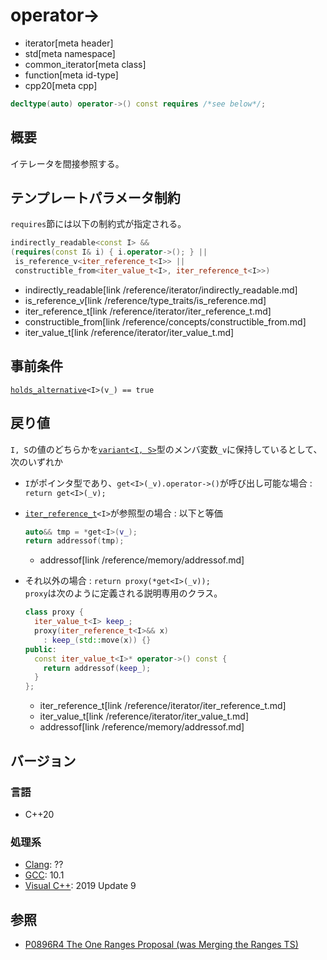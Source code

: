 # operator->
* iterator[meta header]
* std[meta namespace]
* common_iterator[meta class]
* function[meta id-type]
* cpp20[meta cpp]

```cpp
decltype(auto) operator->() const requires /*see below*/;
```

## 概要
イテレータを間接参照する。

## テンプレートパラメータ制約

`requires`節には以下の制約式が指定される。

```cpp
indirectly_readable<const I> &&
(requires(const I& i) { i.operator->(); } ||
 is_reference_v<iter_reference_t<I>> ||
 constructible_from<iter_value_t<I>, iter_reference_t<I>>)
```
* indirectly_readable[link /reference/iterator/indirectly_readable.md]
* is_reference_v[link /reference/type_traits/is_reference.md]
* iter_reference_t[link /reference/iterator/iter_reference_t.md]
* constructible_from[link /reference/concepts/constructible_from.md]
* iter_value_t[link /reference/iterator/iter_value_t.md]

## 事前条件

[`holds_alternative`](/reference/variant/holds_alternative.md)`<I>(v_) == true`

## 戻り値

`I, S`の値のどちらかを[`variant<I, S>`](/reference/variant/variant.md)型のメンバ変数`_v`に保持しているとして、次のいずれか

- `I`がポインタ型であり、`get<I>(_v).operator->()`が呼び出し可能な場合 : `return get<I>(_v);`

- [`iter_reference_t`](/reference/iterator/iter_reference_t.md)`<I>`が参照型の場合 : 以下と等価  
    ```cpp
    auto&& tmp = *get<I>(v_);
    return addressof(tmp);
    ```
    * addressof[link /reference/memory/addressof.md]

- それ以外の場合 : `return proxy(*get<I>(_v));`  
    `proxy`は次のように定義される説明専用のクラス。  
    ```cpp
    class proxy {
      iter_value_t<I> keep_;
      proxy(iter_reference_t<I>&& x)
        : keep_(std::move(x)) {}
    public:
      const iter_value_t<I>* operator->() const {
        return addressof(keep_);
      }
    };
    ```
    * iter_reference_t[link /reference/iterator/iter_reference_t.md]
    * iter_value_t[link /reference/iterator/iter_value_t.md]
    * addressof[link /reference/memory/addressof.md]

## バージョン
### 言語
- C++20

### 処理系
- [Clang](/implementation.md#clang): ??
- [GCC](/implementation.md#gcc): 10.1
- [Visual C++](/implementation.md#visual_cpp): 2019 Update 9

## 参照
- [P0896R4 The One Ranges Proposal (was Merging the Ranges TS)](http://www.open-std.org/jtc1/sc22/wg21/docs/papers/2018/p0896r4.pdf)
